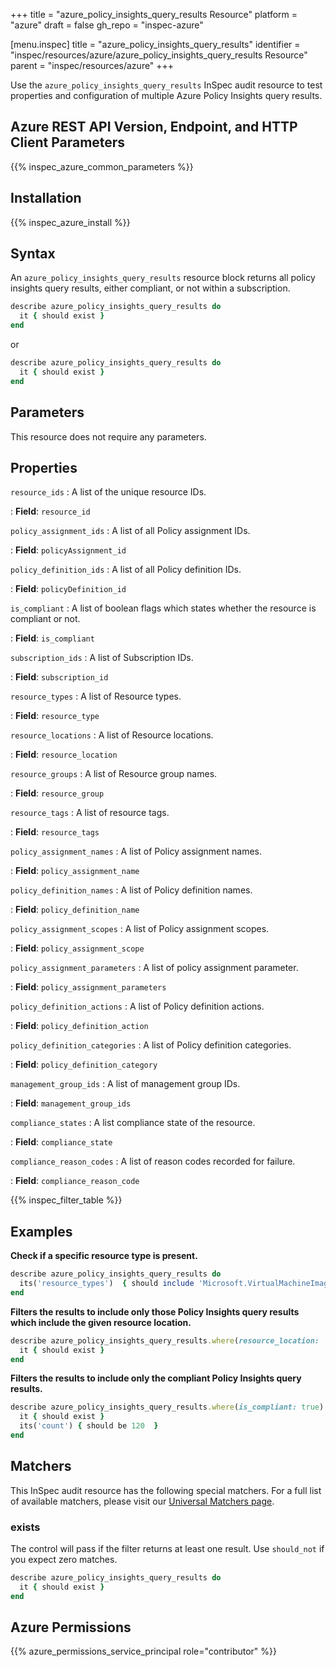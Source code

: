 +++
title = "azure_policy_insights_query_results Resource"
platform = "azure"
draft = false
gh_repo = "inspec-azure"

[menu.inspec]
title = "azure_policy_insights_query_results"
identifier = "inspec/resources/azure/azure_policy_insights_query_results Resource"
parent = "inspec/resources/azure"
+++

Use the `azure_policy_insights_query_results` InSpec audit resource to test properties and configuration of multiple Azure Policy Insights query results.

## Azure REST API Version, Endpoint, and HTTP Client Parameters

{{% inspec_azure_common_parameters %}}

## Installation

{{% inspec_azure_install %}}

## Syntax

An `azure_policy_insights_query_results` resource block returns all policy insights query results, either compliant, or not within a subscription.

```ruby
describe azure_policy_insights_query_results do
  it { should exist }
end
```

or

```ruby
describe azure_policy_insights_query_results do
  it { should exist }
end
```

## Parameters

This resource does not require any parameters.

## Properties

`resource_ids`
: A list of the unique resource IDs.

: **Field**: `resource_id`

`policy_assignment_ids`
: A list of all Policy assignment IDs.

: **Field**: `policyAssignment_id`

`policy_definition_ids`
: A list of all Policy definition IDs.

: **Field**: `policyDefinition_id`

`is_compliant`
: A list of boolean flags which states whether the resource is compliant or not.

: **Field**: `is_compliant`

`subscription_ids`
: A list of Subscription IDs.

: **Field**: `subscription_id`

`resource_types`
: A list of Resource types.

: **Field**: `resource_type`

`resource_locations`
: A list of Resource locations.

: **Field**: `resource_location`

`resource_groups`
: A list of Resource group names.

: **Field**: `resource_group`

`resource_tags`
: A list of resource tags.

: **Field**: `resource_tags`

`policy_assignment_names`
: A list of Policy assignment names.

: **Field**: `policy_assignment_name`

`policy_definition_names`
: A list of Policy definition names.

: **Field**: `policy_definition_name`

`policy_assignment_scopes`
: A list of Policy assignment scopes.

: **Field**: `policy_assignment_scope`

`policy_assignment_parameters`
: A list of policy assignment parameter.

: **Field**: `policy_assignment_parameters`

`policy_definition_actions`
: A list of Policy definition actions.

: **Field**: `policy_definition_action`

`policy_definition_categories`
: A list of Policy definition categories.

: **Field**: `policy_definition_category`

`management_group_ids`
: A list of management group IDs.

: **Field**: `management_group_ids`

`compliance_states`
: A list compliance state of the resource.

: **Field**: `compliance_state`

`compliance_reason_codes`
: A list of reason codes recorded for failure.

: **Field**: `compliance_reason_code`

{{% inspec_filter_table %}}

## Examples

**Check if a specific resource type is present.**

```ruby
describe azure_policy_insights_query_results do
  its('resource_types')  { should include 'Microsoft.VirtualMachineImages/imageTemplates' }
end
```

**Filters the results to include only those Policy Insights query results which include the given resource location.**

```ruby
describe azure_policy_insights_query_results.where(resource_location: 'RESOURCE_LOCATION') do
  it { should exist }
end
```

**Filters the results to include only the compliant Policy Insights query results.**

```ruby
describe azure_policy_insights_query_results.where(is_compliant: true) do
  it { should exist }
  its('count') { should be 120  }
end
```

## Matchers

This InSpec audit resource has the following special matchers. For a full list of available matchers, please visit our [Universal Matchers page](https://www.inspec.io/docs/reference/matchers/).

### exists

The control will pass if the filter returns at least one result. Use `should_not` if you expect zero matches.

```ruby
describe azure_policy_insights_query_results do
  it { should exist }
end
```

## Azure Permissions

{{% azure_permissions_service_principal role="contributor" %}}
